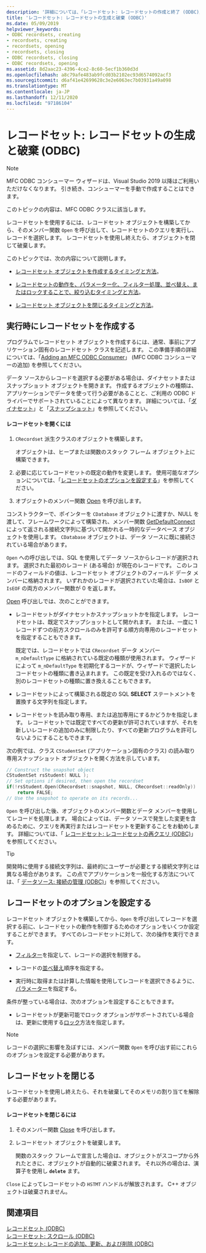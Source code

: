 ```yaml
---
description: '詳細については、「レコードセット: レコードセットの作成と終了 (ODBC)」を参照してください。'
title: 'レコードセット: レコードセットの生成と破棄 (ODBC)'
ms.date: 05/09/2019
helpviewer_keywords:
- ODBC recordsets, creating
- recordsets, creating
- recordsets, opening
- recordsets, closing
- ODBC recordsets, closing
- ODBC recordsets, opening
ms.assetid: 8d2aac23-4396-4ce2-8c60-5ecf1b360d3d
ms.openlocfilehash: a8c79afe483ab9fcd03b2102ec93d6574092acf3
ms.sourcegitcommit: d6af41e42699628c3e2e6063ec7b03931a49a098
ms.translationtype: MT
ms.contentlocale: ja-JP
ms.lasthandoff: 12/11/2020
ms.locfileid: "97186104"
---
```

# <a name="recordset-creating-and-closing-recordsets-odbc"></a>レコードセット: レコードセットの生成と破棄 (ODBC)

> [!NOTE]
> MFC ODBC コンシューマー ウィザードは、Visual Studio 2019 以降はご利用いただけなくなります。 引き続き、コンシューマーを手動で作成することはできます。

このトピックの内容は、MFC ODBC クラスに該当します。

レコードセットを使用するには、レコードセット オブジェクトを構築してから、そのメンバー関数 `Open` を呼び出して、レコードセットのクエリを実行し、レコードを選択します。 レコードセットを使用し終えたら、オブジェクトを閉じて破棄します。

このトピックでは、次の内容について説明します。

- [レコードセット オブジェクトを作成するタイミングと方法](#_core_creating_recordsets_at_run_time)。

- [レコードセットの動作を、パラメーター化、フィルター処理、並べ替え、またはロックすることで、絞り込むタイミングと方法](#_core_setting_recordset_options)。

- [レコードセット オブジェクトを閉じるタイミングと方法](#_core_closing_a_recordset)。

## <a name="creating-recordsets-at-run-time"></a><a name="_core_creating_recordsets_at_run_time"></a> 実行時にレコードセットを作成する

プログラムでレコードセット オブジェクトを作成するには、通常、事前にアプリケーション固有のレコードセット クラスを記述します。 この準備手順の詳細については、「[Adding an MFC ODBC Consumer](../../mfc/reference/adding-an-mfc-odbc-consumer.md)」 (MFC ODBC コンシューマーの追加) を参照してください。

データ ソースからレコードを選択する必要がある場合は、ダイナセットまたはスナップショット オブジェクトを開きます。 作成するオブジェクトの種類は、アプリケーションでデータを使って行う必要があることと、ご利用の ODBC ドライバーでサポートされていることによって異なります。 詳細については、「[ダイナセット](../../data/odbc/dynaset.md)」と「[スナップショット](../../data/odbc/snapshot.md)」を参照してください。

#### <a name="to-open-a-recordset"></a>レコードセットを開くには

1. `CRecordset` 派生クラスのオブジェクトを構築します。

   オブジェクトは、ヒープまたは関数のスタック フレーム オブジェクト上に構築できます。

1. 必要に応じてレコードセットの既定の動作を変更します。 使用可能なオプションについては、「[レコードセットのオプションを設定する](#_core_setting_recordset_options)」を参照してください。

1. オブジェクトのメンバー関数 [Open](../../mfc/reference/crecordset-class.md#open) を呼び出します。

コンストラクターで、ポインターを `CDatabase` オブジェクトに渡すか、NULL を渡して、フレームワークによって構築され、メンバー関数 [GetDefaultConnect](../../mfc/reference/crecordset-class.md#getdefaultconnect) によって返される接続文字列に基づいて開かれる一時的なデータベース オブジェクトを使用します。 `CDatabase` オブジェクトは、データ ソースに既に接続されている場合があります。

`Open` への呼び出しでは、SQL を使用してデータ ソースからレコードが選択されます。 選択された最初のレコード (ある場合) が現在のレコードです。 このレコードのフィールドの値は、レコードセット オブジェクトのフィールド データ メンバーに格納されます。 いずれかのレコードが選択されていた場合は、`IsBOF` と `IsEOF` の両方のメンバー関数が 0 を返します。

[Open](../../mfc/reference/crecordset-class.md#open) 呼び出しでは、次のことができます。

- レコードセットがダイナセットかスナップショットかを指定します。 レコードセットは、既定でスナップショットとして開かれます。 または、一度に 1 レコードずつの前方スクロールのみを許可する順方向専用のレコードセットを指定することもできます。

   既定では、レコードセットでは `CRecordset` データ メンバー `m_nDefaultType` に格納されている既定の種類が使用されます。 ウィザードによって `m_nDefaultType` を初期化するコードが、ウィザードで選択したレコードセットの種類に書き込まれます。 この既定を受け入れるのではなく、別のレコードセットの種類に置き換えることもできます。

- レコードセットによって構築される既定の SQL **SELECT** ステートメントを置換する文字列を指定します。

- レコードセットを読み取り専用、または追加専用にするかどうかを指定します。 レコードセットでは既定ですべての更新が許可されていますが、それを新しいレコードの追加のみに制限したり、すべての更新プログラムを許可しないようにすることもできます。

次の例では、クラス `CStudentSet` (アプリケーション固有のクラス) の読み取り専用スナップショット オブジェクトを開く方法を示しています。

```cpp
// Construct the snapshot object
CStudentSet rsStudent( NULL );
// Set options if desired, then open the recordset
if(!rsStudent.Open(CRecordset::snapshot, NULL, CRecordset::readOnly))
    return FALSE;
// Use the snapshot to operate on its records...
```

`Open` を呼び出した後、オブジェクトのメンバー関数とデータ メンバーを使用してレコードを処理します。 場合によっては、データ ソースで発生した変更を含めるために、クエリを再実行またはレコードセットを更新することをお勧めします。 詳細については、「 [レコードセット: レコードセットの再クエリ (ODBC)](../../data/odbc/recordset-requerying-a-recordset-odbc.md)」を参照してください。

> [!TIP]
> 開発時に使用する接続文字列は、最終的にユーザーが必要とする接続文字列とは異なる場合があります。 この点でアプリケーションを一般化する方法については、「 [データソース: 接続の管理 (ODBC)](../../data/odbc/data-source-managing-connections-odbc.md)」を参照してください。

## <a name="setting-recordset-options"></a><a name="_core_setting_recordset_options"></a> レコードセットのオプションを設定する

レコードセット オブジェクトを構築してから、`Open` を呼び出してレコードを選択する前に、レコードセットの動作を制御するためのオプションをいくつか設定することができます。 すべてのレコードセットに対して、次の操作を実行できます。

- [フィルター](../../data/odbc/recordset-filtering-records-odbc.md)を指定して、レコードの選択を制限する。

- レコードの[並べ替え](../../data/odbc/recordset-sorting-records-odbc.md)順序を指定する。

- 実行時に取得または計算した情報を使用してレコードを選択できるように、[パラメーター](../../data/odbc/recordset-parameterizing-a-recordset-odbc.md)を指定する。

条件が整っている場合は、次のオプションを設定することもできます。

- レコードセットが更新可能でロック オプションがサポートされている場合は、更新に使用する[ロック](../../data/odbc/recordset-locking-records-odbc.md)方法を指定します。

> [!NOTE]
> レコードの選択に影響を及ぼすには、メンバー関数 `Open` を呼び出す前にこれらのオプションを設定する必要があります。

## <a name="closing-a-recordset"></a><a name="_core_closing_a_recordset"></a> レコードセットを閉じる

レコードセットを使用し終えたら、それを破棄してそのメモリの割り当てを解除する必要があります。

#### <a name="to-close-a-recordset"></a>レコードセットを閉じるには

1. そのメンバー関数 [Close](../../mfc/reference/crecordset-class.md#close) を呼び出します。

1. レコードセット オブジェクトを破棄します。

   関数のスタック フレームで宣言した場合は、オブジェクトがスコープから外れたときに、オブジェクトが自動的に破棄されます。 それ以外の場合は、演算子を使用し **`delete`** ます。

`Close` によってレコードセットの `HSTMT` ハンドルが解放されます。 C++ オブジェクトは破棄されません。

## <a name="see-also"></a>関連項目

[レコードセット (ODBC)](../../data/odbc/recordset-odbc.md)<br/>
[レコードセット: スクロール (ODBC)](../../data/odbc/recordset-scrolling-odbc.md)<br/>
[レコードセット: レコードの追加、更新、および削除 (ODBC)](../../data/odbc/recordset-adding-updating-and-deleting-records-odbc.md)
